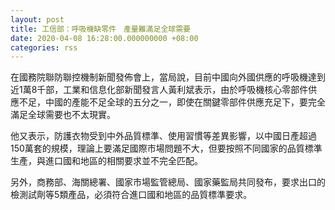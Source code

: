 ```yaml
---
layout: post
title: 工信部：呼吸機缺零件　產量難滿足全球需要
date: 2020-04-08 16:28:00.000000000 +08:00
categories: rss
---
```


在國務院聯防聯控機制新聞發佈會上，當局說，目前中國向外國供應的呼吸機達到近1萬8千部，工業和信息化部新聞發言人黃利斌表示，由於呼吸機核心零部件供應不足，中國的產能不足全球的五分之一，即使在關鍵零部件供應充足下，要完全滿足全球需要也不太現實。

他又表示，防護衣物受到中外品質標準、使用習慣等差異影響，以中國日產超過150萬套的規模，理論上要滿足國際市場問題不大，但要按照不同國家的品質標準生產，與進口國和地區的相關要求並不完全匹配。

另外，商務部、海關總署、國家市場監管總局、國家藥監局共同發布，要求出口的檢測試劑等5類產品，必須符合進口國和地區的品質標準要求。
